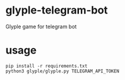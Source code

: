 # glyple-telegram-bot
Glyple game for telegram bot

# usage
```
pip install -r requirements.txt
python3 glyple/glyple.py TELEGRAM_API_TOKEN
```
